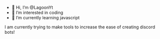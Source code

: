- 👋 Hi, I’m @LagoonYt
- 👀 I’m interested in coding
- 🌱 I’m currently learning javascript



I am currently trying to make tools to increase the ease of creating discord bots!

